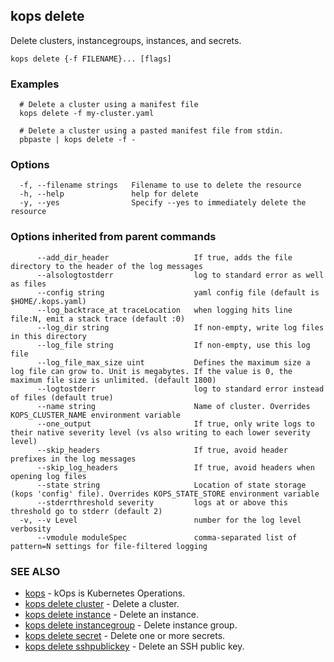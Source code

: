 
<!--- This file is automatically generated by make gen-cli-docs; changes should be made in the go CLI command code (under cmd/kops) -->

## kops delete

Delete clusters, instancegroups, instances, and secrets.

```
kops delete {-f FILENAME}... [flags]
```

### Examples

```
  # Delete a cluster using a manifest file
  kops delete -f my-cluster.yaml
  
  # Delete a cluster using a pasted manifest file from stdin.
  pbpaste | kops delete -f -
```

### Options

```
  -f, --filename strings   Filename to use to delete the resource
  -h, --help               help for delete
  -y, --yes                Specify --yes to immediately delete the resource
```

### Options inherited from parent commands

```
      --add_dir_header                   If true, adds the file directory to the header of the log messages
      --alsologtostderr                  log to standard error as well as files
      --config string                    yaml config file (default is $HOME/.kops.yaml)
      --log_backtrace_at traceLocation   when logging hits line file:N, emit a stack trace (default :0)
      --log_dir string                   If non-empty, write log files in this directory
      --log_file string                  If non-empty, use this log file
      --log_file_max_size uint           Defines the maximum size a log file can grow to. Unit is megabytes. If the value is 0, the maximum file size is unlimited. (default 1800)
      --logtostderr                      log to standard error instead of files (default true)
      --name string                      Name of cluster. Overrides KOPS_CLUSTER_NAME environment variable
      --one_output                       If true, only write logs to their native severity level (vs also writing to each lower severity level)
      --skip_headers                     If true, avoid header prefixes in the log messages
      --skip_log_headers                 If true, avoid headers when opening log files
      --state string                     Location of state storage (kops 'config' file). Overrides KOPS_STATE_STORE environment variable
      --stderrthreshold severity         logs at or above this threshold go to stderr (default 2)
  -v, --v Level                          number for the log level verbosity
      --vmodule moduleSpec               comma-separated list of pattern=N settings for file-filtered logging
```

### SEE ALSO

* [kops](kops.md)	 - kOps is Kubernetes Operations.
* [kops delete cluster](kops_delete_cluster.md)	 - Delete a cluster.
* [kops delete instance](kops_delete_instance.md)	 - Delete an instance.
* [kops delete instancegroup](kops_delete_instancegroup.md)	 - Delete instance group.
* [kops delete secret](kops_delete_secret.md)	 - Delete one or more secrets.
* [kops delete sshpublickey](kops_delete_sshpublickey.md)	 - Delete an SSH public key.

